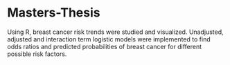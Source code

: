 # Masters-Thesis
Using R, breast cancer risk trends were studied and visualized. Unadjusted, adjusted and interaction term logistic models were implemented to find odds ratios and predicted probabilities of breast cancer for different possible risk factors.
